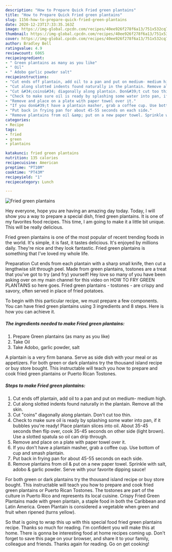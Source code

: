 ```yaml
---
description: "How to Prepare Quick Fried green plantains"
title: "How to Prepare Quick Fried green plantains"
slug: 1156-how-to-prepare-quick-fried-green-plantains
date: 2020-12-23T17:33:35.163Z
image: https://img-global.cpcdn.com/recipes/40ee926f278f6a13/751x532cq70/fried-green-plantains-recipe-main-photo.jpg
thumbnail: https://img-global.cpcdn.com/recipes/40ee926f278f6a13/751x532cq70/fried-green-plantains-recipe-main-photo.jpg
cover: https://img-global.cpcdn.com/recipes/40ee926f278f6a13/751x532cq70/fried-green-plantains-recipe-main-photo.jpg
author: Bradley Bell
ratingvalue: 4.9
reviewcount: 6065
recipeingredient:
- " Green plantains as many as you like"
- " Oil"
- " Adobo garlic powder salt"
recipeinstructions:
- "Cut ends off plantain, add oil to a pan and put on medium- medium high."
- "Cut along slotted indents found naturally in the plantain. Remove all the skin."
- "Cut &#34;coins&#34; diagonally along plantain. Don&#39;t cut too thin."
- "Check to make sure oil is ready by splashing some water into pan, if it bubbles you&#39;re ready! Place plantain slices into oil. About 35-45 seconds then flip over, cook 35-45 seconds on other side (light brown). Use a slotted spatula so oil can drip through."
- "Remove and place on a plate with paper towel over it."
- "If you don&#39;t have a plantain masher, grab a coffee cup. Use bottom of cup and smash plantain."
- "Put back in frying pan for about 45-55 seconds on each side."
- "Remove plantains from oil &amp; put on a new paper towel. Sprinkle with salt, adobo &amp; garlic powder. Serve with your favorite dipping sauce!"
categories:
- Recipe
tags:
- fried
- green
- plantains

katakunci: fried green plantains 
nutrition: 135 calories
recipecuisine: American
preptime: "PT10M"
cooktime: "PT43M"
recipeyield: "1"
recipecategory: Lunch

---
```



![Fried green plantains](https://img-global.cpcdn.com/recipes/40ee926f278f6a13/751x532cq70/fried-green-plantains-recipe-main-photo.jpg)

Hey everyone, hope you are having an amazing day today. Today, I will show you a way to prepare a special dish, fried green plantains. It is one of my favorites food recipes. This time, I am going to make it a little bit unique. This will be really delicious.

Fried green plantains is one of the most popular of recent trending foods in the world. It's simple, it is fast, it tastes delicious. It's enjoyed by millions daily. They're nice and they look fantastic. Fried green plantains is something that I've loved my whole life.

Preparation Cut ends from each plantain with a sharp small knife, then cut a lengthwise slit through peel. Made from green plantains, tostones are a treat that you&#39;ve got to try (and fry) yourself! Hey love so many of you have been asking over on my main channel for this video on HOW TO FRY GREEN PLANTAINS so here goes. Fried green plantains - tostones - are crispy and savory, often served in place of fried potatoes.


To begin with this particular recipe, we must prepare a few components. You can have fried green plantains using 3 ingredients and 8 steps. Here is how you can achieve it.

<!--inarticleads1-->

##### The ingredients needed to make Fried green plantains:

1. Prepare  Green plantains (as many as you like)
1. Take  Oil
1. Take  Adobo, garlic powder, salt


A plantain is a very firm banana. Serve as side dish with your meal or as appetizers. For both green or dark plantains try the thousand island recipe or buy store bought. This instructable will teach you how to prepare and cook fried green plantains or Puerto Rican Tostones. 

<!--inarticleads2-->

##### Steps to make Fried green plantains:

1. Cut ends off plantain, add oil to a pan and put on medium- medium high.
1. Cut along slotted indents found naturally in the plantain. Remove all the skin.
1. Cut &#34;coins&#34; diagonally along plantain. Don&#39;t cut too thin.
1. Check to make sure oil is ready by splashing some water into pan, if it bubbles you&#39;re ready! Place plantain slices into oil. About 35-45 seconds then flip over, cook 35-45 seconds on other side (light brown). Use a slotted spatula so oil can drip through.
1. Remove and place on a plate with paper towel over it.
1. If you don&#39;t have a plantain masher, grab a coffee cup. Use bottom of cup and smash plantain.
1. Put back in frying pan for about 45-55 seconds on each side.
1. Remove plantains from oil &amp; put on a new paper towel. Sprinkle with salt, adobo &amp; garlic powder. Serve with your favorite dipping sauce!


For both green or dark plantains try the thousand island recipe or buy store bought. This instructable will teach you how to prepare and cook fried green plantains or Puerto Rican Tostones. The tostones are part of the culture in Puerto Rico and represents its local cuisine. Crispy Fried Green Plantains made with green plantain, a staple food in both the Caribbean and Latin America. Green Plantain is considered a vegetable when green and fruit when ripened (turns yellow). 

So that is going to wrap this up with this special food fried green plantains recipe. Thanks so much for reading. I'm confident you will make this at home. There is gonna be interesting food at home recipes coming up. Don't forget to save this page on your browser, and share it to your family, colleague and friends. Thanks again for reading. Go on get cooking!

